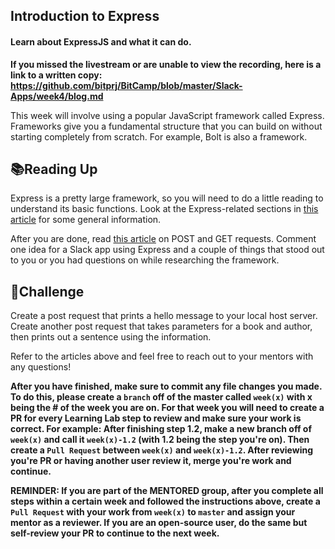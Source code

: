 ## Introduction to Express

#### Learn about ExpressJS and what it can do.

**If you missed the livestream or are unable to view the recording, here is a link to a written copy: https://github.com/bitprj/BitCamp/blob/master/Slack-Apps/week4/blog.md**

This week will involve using a popular JavaScript framework called Express. Frameworks give you a fundamental structure that you can build on without starting completely from scratch. For example, Bolt is also a framework. 



## 📚Reading Up

Express is a pretty large framework, so you will need to do a little reading to understand its basic functions. Look at the Express-related sections in [this article](https://codeforgeek.com/express-nodejs-tutorial/) for some general information.

After you are done, read [this article](https://codeforgeek.com/handle-get-post-request-express-4/) on POST and GET requests. Comment one idea for a Slack app using Express and a couple of things that stood out to you or you had questions on while researching the framework. 



## 🔨Challenge

Create a post request that prints a hello message to your local host server. Create another post request that takes parameters for a book and author, then prints out a sentence using the information.

Refer to the articles above and feel free to reach out to your mentors with any questions!

**After you have finished, make sure to commit any file changes you made. To do this, please create a `branch` off of the master called `week(x)` with x being the # of the week you are on. For that week you will need to create a PR for every Learning Lab step to review and make sure your work is correct. For example: After finishing step 1.2, make a new branch off of `week(x)` and call it `week(x)-1.2` (with 1.2 being the step you're on). Then create a `Pull Request` between `week(x)` and `week(x)-1.2`. After reviewing you're PR or having another user review it, merge you're work and continue.**

**REMINDER: If you are part of the MENTORED group, after you complete all steps within a certain week and followed the instructions above, create a `Pull Request` with your work from `week(x)` to `master` and assign your mentor as a reviewer. If you are an open-source user, do the same but self-review your PR to continue to the next week.**
